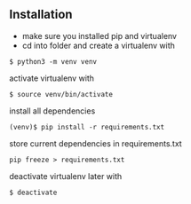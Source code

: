 Installation
------------

- make sure you installed pip and virtualenv
- cd into folder and create a virtualenv with

```
$ python3 -m venv venv
```

activate virtualenv with

```
$ source venv/bin/activate
```

install all dependencies
```
(venv)$ pip install -r requirements.txt
```

store current dependencies in requirements.txt
```
pip freeze > requirements.txt
```

deactivate virtualenv later with

```
$ deactivate
```
